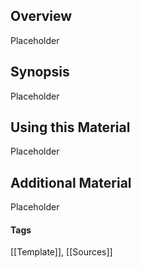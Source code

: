 ## Overview

Placeholder

## Synopsis

Placeholder

## Using this Material

Placeholder

## Additional Material

Placeholder

#### Tags 
[[Template]], [[Sources]] 